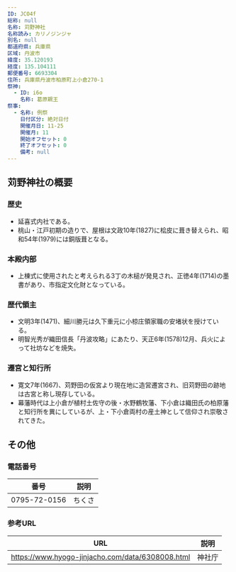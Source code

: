 ```yaml
---
ID: JCO4f
総称: null
名称: 苅野神社
名称読み: カリノジンジャ
別名: null
都道府県: 兵庫県
区域: 丹波市
緯度: 35.120193
経度: 135.104111
郵便番号: 6693304
住所: 兵庫県丹波市柏原町上小倉270-1
祭神:
  - ID: i6o
    名称: 葛原親王
祭事:
  - 名称: 例祭
    日付区分: 絶対日付
    開催月日: 11-25
    開催月: 11
    開始オフセット: 0
    終了オフセット: 0
    備考: null
---
```


## 苅野神社の概要

### 歴史

- 延喜式内社である。
- 桃山・江戸初期の造りで、屋根は文政10年(1827)に桧皮に葺き替えられ、昭和54年(1979)には銅版葺となる。

### 本殿内部

- 上棟式に使用されたと考えられる3丁の木槌が発見され、正徳4年(1714)の墨書があり、市指定文化財となっている。

### 歴代領主

- 文明3年(1471)、細川勝元は久下重元に小椋庄領家職の安堵状を授けている。
- 明智光秀が織田信長「丹波攻略」にあたり、天正6年(1578)12月、兵火によって社坊などを焼失。

### 遷宮と知行所

- 寛文7年(1667)、苅野田の仮宮より現在地に造営遷宮され、旧苅野田の跡地は古宮と称し現存している。
- 幕藩時代は上小倉が植村土佐守の後・水野鶴牧藩、下小倉は織田氏の柏原藩と知行所を異にしているが、上・下小倉両村の産土神として信仰され崇敬されてきた。

## その他

### 電話番号

| 番号         | 説明   |
| ------------ | ------ |
| 0795-72-0156 | ちくさ |

### 参考URL

| URL                                              | 説明   |
| ------------------------------------------------ | ------ |
| https://www.hyogo-jinjacho.com/data/6308008.html | 神社庁 |
